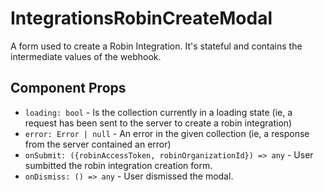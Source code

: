 # IntegrationsRobinCreateModal

A form used to create a Robin Integration. It's stateful and contains the intermediate values of the webhook.

## Component Props
- `loading: bool` - Is the collection currently in a loading state (ie, a request has been sent to
  the server to create a robin integration)
- `error: Error | null` - An error in the given collection (ie, a response from the server contained
  an error)
- `onSubmit: ({robinAccessToken, robinOrganizationId}) => any` - User sumbitted the robin integration creation form.
- `onDismiss: () => any` - User dismissed the modal.
